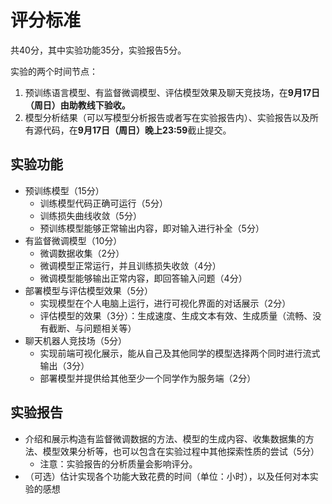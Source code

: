 # 评分标准

共40分，其中实验功能35分，实验报告5分。

实验的两个时间节点：

<!-- TODO -->
1. 预训练语言模型、有监督微调模型、评估模型效果及聊天竞技场，在**9月17日（周日）由助教线下验收。**
2. 模型分析结果（可以写模型分析报告或者写在实验报告内）、实验报告以及所有源代码，在**9月17日（周日）晚上23:59**截止提交。

## 实验功能

* 预训练模型（15分）
    * 训练模型代码正确可运行（5分）
    * 训练损失曲线收敛（5分）
    * 预训练模型能够正常输出内容，即对输入进行补全（5分）
* 有监督微调模型（10分）
    * 微调数据收集（2分）
    * 微调模型正常运行，并且训练损失收敛（4分）
    * 微调模型能够输出正常内容，即回答输入问题（4分）
* 部署模型与评估模型效果（5分）
    * 实现模型在个人电脑上运行，进行可视化界面的对话展示（2分）
    * 评估模型的效果（3分）：生成速度、生成文本有效、生成质量（流畅、没有截断、与问题相关等）
* 聊天机器人竞技场（5分）
    * 实现前端可视化展示，能从自己及其他同学的模型选择两个同时进行流式输出（3分）
    * 部署模型并提供给其他至少一个同学作为服务端（2分）

## 实验报告

* 介绍和展示构造有监督微调数据的方法、模型的生成内容、收集数据集的方法、模型效果分析等，也可以包含在实验过程中其他探索性质的尝试（5分）
    * 注意：实验报告的分析质量会影响评分。
* （可选）估计实现各个功能大致花费的时间（单位：小时），以及任何对本实验的感想
